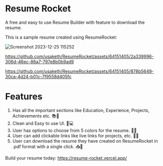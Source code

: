 # Resume Rocket
A free and easy to use Resume Builder with feature to download the resume.

This is a sample resume created using ResumeRocket:

![Screenshot 2023-12-25 115252](https://github.com/usaketh/ResumeRocket/assets/64151405/bf9e12e7-eb51-430e-b876-e03cb66a5beb)

https://github.com/usaketh/ResumeRocket/assets/64151405/2a339996-306d-46ec-86a7-797e8b0b9ad9

https://github.com/usaketh/ResumeRocket/assets/64151405/878b5649-30ca-4d24-b01c-7f9558d405fc

# Features
1. Has all the important sections like Education, Experience, Projects, Achievements etc. 📚🌟
2. Clean and Easy to use UI. 🧹💻
3. User has options to choose from 5 colors for the resume. 🌈🎨
4. User can add clickable links like live links for projects, etc. 🔗🚀
5. User can download the resume they have created on ResumeRocket in .pdf format with a single click. 📥🚀

Build your resume today: https://resume-rocket.vercel.app/







